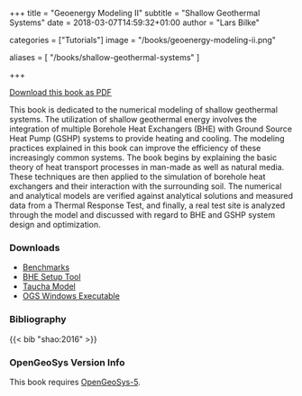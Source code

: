 +++
title = "Geoenergy Modeling II"
subtitle = "Shallow Geothermal Systems"
date = 2018-03-07T14:59:32+01:00
author = "Lars Bilke"

categories = ["Tutorials"]
image = "/books/geoenergy-modeling-ii.png"

aliases = [ "/books/shallow-geothermal-systems" ]

+++

[<i class="far fa-file-pdf"></i> Download this book as PDF](https://ogsstorage.blob.core.windows.net/web/Books/Geoenergy-Model-II/ebook_Shao_etal_2016_Geoenergy_Modeling_II.pdf)

This book is dedicated to the numerical modeling of shallow geothermal systems. The utilization of shallow geothermal energy involves the integration of multiple Borehole Heat Exchangers (BHE) with Ground Source Heat Pump (GSHP) systems to provide heating and cooling. The modeling practices explained in this book can improve the efficiency of these increasingly common systems. The book begins by explaining the basic theory of heat transport processes in man-made as well as natural media. These techniques are then applied to the simulation of borehole heat exchangers and their interaction with the surrounding soil. The numerical and analytical models are verified against analytical solutions and measured data from a Thermal Response Test, and finally, a real test site is analyzed through the model and discussed with regard to BHE and GSHP system design and optimization.

<div class='flow-root'>
</div>

<div class='note'>

### <i class="far fa-download"></i> Downloads

- [<i class="far fa-file-archive"></i> Benchmarks](https://ogsstorage.blob.core.windows.net/web/Books/Geoenergy-Model-II/benchmarks.zip)  
- [<i class="far fa-file-archive"></i> BHE Setup Tool](https://ogsstorage.blob.core.windows.net/web/Books/Geoenergy-Model-II/bhe_setup_tool.zip)  
- [<i class="far fa-file-archive"></i> Taucha Model](https://ogsstorage.blob.core.windows.net/web/Books/Geoenergy-Model-II/taucha_model.zip)  
- [<i class="far fa-file-archive"></i> OGS Windows Executable](https://ogsstorage.blob.core.windows.net/web/Books/Geoenergy-Model-II/ogs.exe)  
</div>

<div class='note'>

### <i class="far fa-book"></i> Bibliography

{{< bib "shao:2016" >}}
</div>

<div class='note'>

### <i class="far fa-code-branch"></i> OpenGeoSys Version Info

This book requires [OpenGeoSys-5](/ogs-5/).
</div>
